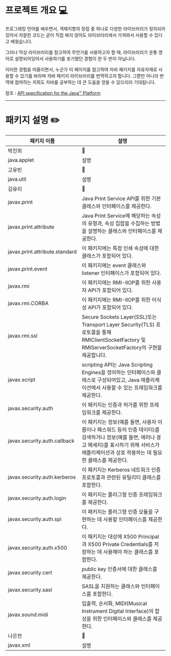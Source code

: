 ﻿# 프로젝트 개요 :computer:

프로그래밍 언어를 배우면서, 객체지향의 장점 중 하나로 다양한 라이브러리가 정의되어있어서 자잘한 코드는 굳이 직접 짜지 않아도 라이브러리에서 가져와서 사용할 수 있다고 배웠습니다.

그러나 막상 라이브러리를 참고하여 무언가를 사용하고자 할 때, 라이브러리가 온통 영어로 설명되어있어서 사용하기를 포기했던 경험이 한 두 번이 아닙니다.

이러한 경험을 떠올리면서, 누군가 이 페이지를 참고하여 자바 패키지를 자유자재로 사용할 수 있기를 바라며 자바 패키지 라이브러리를 번역하고자 합니다. 그뿐만 아니라 번역에 참여하는 저희도 자바를 공부하는 데 큰 도움을 얻을 수 있으리라 기대됩니다.


참조 : [API specification for the Java™ Platform](http://docs.oracle.com/javase/8/docs/api/)


***
# 패키지 설명 :pencil2:

| 패키지 이름 | 설명 |
| ------------- | ------------- |
| 박진희 | :small_red_triangle_down: |
| java.applet  | 설명 |
| 고유빈 | :small_red_triangle_down: |
| java.util | 설명 |
| 김유리 | :small_red_triangle_down: |
| javax.print | Java Print Service API를 위한 기본 클래스와 인터페이스를 제공한다. |
| javax.print.attribute | Java Print Service에 해당하는 속성의 유형과, 속성 집합을 수집하는 방법을 설명하는 클래스와 인터페이스를 제공한다. |
| javax.print.attribute.standard | 이 패키지에는 특정 인쇄 속성에 대한 클래스가 포함되어 있다. |
| javax.print.event | 이 패키지에는 event 클래스와 listener 인터페이스가 포함되어 있다. |
| javax.rmi | 이 패키지에는 RMI-IIOP를 위한 사용자 API가 포함되어 있다. |
| javax.rmi.CORBA | 이 패키지에는 RMI-IIOP를 위한 이식성 API가 포함되어 있다. |
| javax.rmi.ssl | Secure Sockets Layer(SSL)또는 Transport Layer Security(TLS) 프로토콜을 통해 RMIClientSocketFactory 및 RMIServerSocketFactory의 구현을 제공합니다. |
| javax.script | scripting API는 Java Scripting Engines을 정의하는 인터페이스와 클래스로 구성되어있고, Java 애플리케이션에서 사용할 수 있는 프레임워크를 제공한다. |
| javax.security.auth | 이 패키지는 인증과 허가를 위한 프레임워크를 제공한다. |
| javax.security.auth.callback | 이 패키지는 정보(예를 들면, 사용자 이름이나 패스워드 등의 인증 데이터)를 검색하거나 정보(예를 들면, 에러나 경고 메세지)를 표시하기 위해 서비스가 애플리케이션과 상호 작용하는 데 필요한 클래스를 제공한다. |
| javax.security.auth.kerberos | 이 패키지는 Kerberos 네트워크 인증 프로토콜과 관련된 유틸리티 클래스를 포함한다. |
| javax.security.auth.login | 이 패키지는 플러그형 인증 프레임워크를 제공한다. |
| javax.security.auth.spi | 이 패키지는 플러그형 인증 모듈을 구현하는 데 사용할 인터페이스를 제공한다. |
| javax.security.auth.x500 | 이 패키지는 대상에 X500 Principal과 X500 Private Credentials를 저장하는 데 사용해야 하는 클래스를 포함한다. |
| javax.security.cert | public key 인증서에 대한 클래스를 제공한다. |
| javax.security.sasl | SASL을 지원하는 클래스와 인터페이스를 포함한다. |
| javax.sound.midi | 입출력, 순서화, MIDI(Musical Instrument Digital Interface)의 합성을 위한 인터페이스와 클래스를 제공한다. |
| 나은찬 | :small_red_triangle_down: |
| javax.xml | 설명 |

